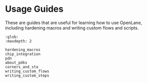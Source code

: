 # Usage Guides

These are guides that are useful for learning how to use OpenLane, including
hardening macros and writing custom flows and scripts.

```{toctree}
:glob:
:maxdepth: 2

hardening_macros
chip_integration
pdn
about_pdks
corners_and_sta
writing_custom_flows
writing_custom_steps
```
